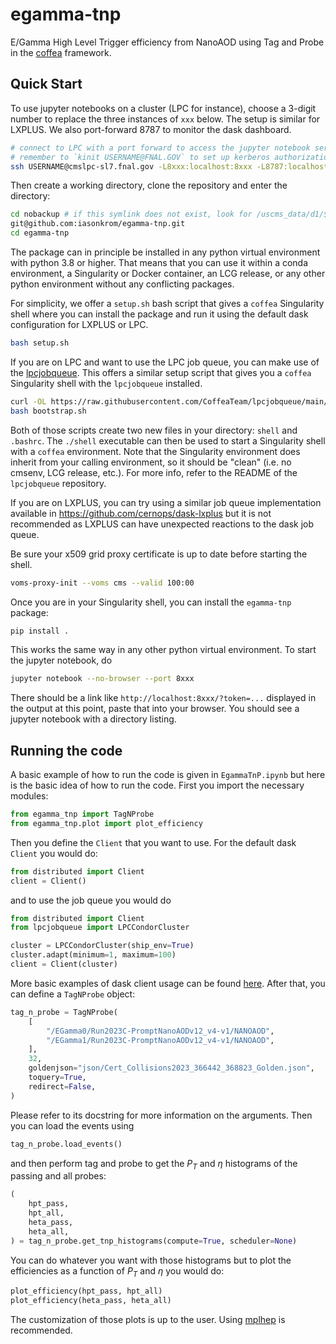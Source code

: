 # egamma-tnp
E/Gamma High Level Trigger efficiency from NanoAOD using Tag and Probe in the [coffea](https://github.com/CoffeaTeam/coffea) framework.

## Quick Start
To use jupyter notebooks on a cluster (LPC for instance), choose a 3-digit number to replace the three instances of `xxx` below. The setup is similar for LXPLUS. We also port-forward 8787 to monitor the dask dashboard.
```bash
# connect to LPC with a port forward to access the jupyter notebook server and the dask dashboard
# remember to `kinit USERNAME@FNAL.GOV` to set up kerberos authorization before logging in
ssh USERNAME@cmslpc-sl7.fnal.gov -L8xxx:localhost:8xxx -L8787:localhost:8787
```
Then create a working directory, clone the repository and enter the directory:
```bash
cd nobackup # if this symlink does not exist, look for /uscms_data/d1/$USER
git@github.com:iasonkrom/egamma-tnp.git
cd egamma-tnp
```
The package can in principle be installed in any python virtual environment with python 3.8 or higher. That means that you can use it within a conda environment, a Singularity or Docker container, an LCG release, or any other python environment without any conflicting packages.

For simplicity, we offer a `setup.sh` bash script that gives a `coffea` Singularity shell where you can install the package and run it using the default dask configuration for LXPLUS or LPC.
```bash
bash setup.sh
```
If you are on LPC and want to use the LPC job queue, you can make use of the [lpcjobqueue](https://github.com/CoffeaTeam/lpcjobqueue). This offers a similar setup script that gives you a `coffea` Singularity shell with the `lpcjobqueue` installed.
```bash
curl -OL https://raw.githubusercontent.com/CoffeaTeam/lpcjobqueue/main/bootstrap.sh
bash bootstrap.sh
```
Both of those scripts create two new files in your directory: `shell` and `.bashrc`. The `./shell`
executable can then be used to start a Singularity shell with a `coffea` environment.
Note that the Singularity environment does inherit from your calling environment, so
it should be "clean" (i.e. no cmsenv, LCG release, etc.). For more info, refer to the README of the `lpcjobqueue` repository.

If you are on LXPLUS, you can try using a similar job queue implementation available in https://github.com/cernops/dask-lxplus but it is not recommended as LXPLUS can have unexpected reactions to the dask job queue.

Be sure your x509 grid proxy certificate is up to date before starting the shell.
```bash
voms-proxy-init --voms cms --valid 100:00
```
Once you are in your Singularity shell, you can install the `egamma-tnp` package:
```bash
pip install .
```
This works the same way in any other python virtual environment. To start the jupyter notebook, do
```bash
jupyter notebook --no-browser --port 8xxx
```
There should be a link like `http://localhost:8xxx/?token=...` displayed in the output at this point, paste that into your browser.
You should see a jupyter notebook with a directory listing.

## Running the code
A basic example of how to run the code is given in `EgammaTnP.ipynb` but here is the basic idea of how to run the code.
First you import the necessary modules:
```python
from egamma_tnp import TagNProbe
from egamma_tnp.plot import plot_efficiency
```
Then you define the `Client` that you want to use. For the default dask `Client` you would do:
```python
from distributed import Client
client = Client()
```
and to use the job queue you would do
```python
from distributed import Client
from lpcjobqueue import LPCCondorCluster

cluster = LPCCondorCluster(ship_env=True)
cluster.adapt(minimum=1, maximum=100)
client = Client(cluster)
```
More basic examples of dask client usage can be found [here](https://distributed.dask.org/en/latest/client.html).
After that, you can define a `TagNProbe` object:
```python
tag_n_probe = TagNProbe(
    [
        "/EGamma0/Run2023C-PromptNanoAODv12_v4-v1/NANOAOD",
        "/EGamma1/Run2023C-PromptNanoAODv12_v4-v1/NANOAOD",
    ],
    32,
    goldenjson="json/Cert_Collisions2023_366442_368823_Golden.json",
    toquery=True,
    redirect=False,
)
```
Please refer to its docstring for more information on the arguments.
Then you can load the events using
```python
tag_n_probe.load_events()
```
and then perform tag and probe to get the $P_T$ and $\eta$ histograms of the passing and all probes:
```python
(
    hpt_pass,
    hpt_all,
    heta_pass,
    heta_all,
) = tag_n_probe.get_tnp_histograms(compute=True, scheduler=None)
```
You can do whatever you want with those histograms but to plot the efficiencies as a function of $P_T$ and $\eta$ you would do:
```python
plot_efficiency(hpt_pass, hpt_all)
plot_efficiency(heta_pass, heta_all)
```
The customization of those plots is up to the user. Using [mplhep](https://github.com/scikit-hep/mplhep) is recommended.
